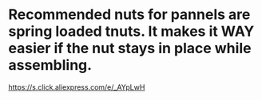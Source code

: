 # Recommended nuts for pannels are spring loaded tnuts. It makes it WAY easier if the nut stays in place while assembling.

https://s.click.aliexpress.com/e/_AYpLwH
